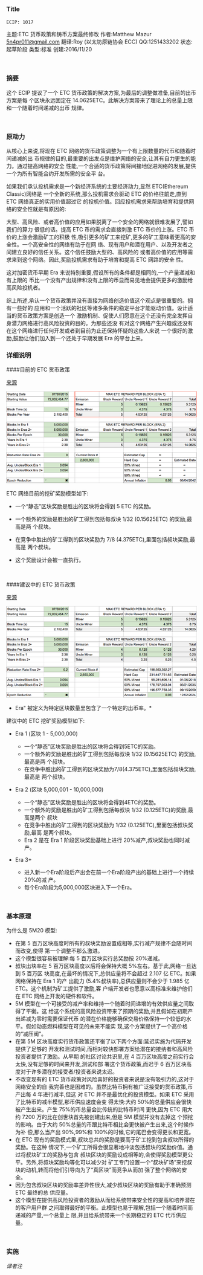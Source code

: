 ### Title

    ECIP: 1017
主题:ETC 货币政策和铸币方案最终修改 作者:Matthew Mazur 5n4pr011@gmail.com 翻译:Roy (以太坊原链协会 ECC) QQ:1251433202 状态:起草阶段
类型:标准
创建:2016/11/20
    
<br />

### 摘要

这个 ECIP 提议了一个 ETC 货币政策的解决方案,为最后的调整做准备,目前的出币方案是每 个区块永远固定在 14.0625ETC。此解决方案带来了理论上的总量上限和一个随着时间递减的出币 规律。

<br />

### 原动力

从核心上来说,将现在 ETC 网络的货币政策调整为一个有上限数量的代币和随着时间递减的出 币规律的目的,最重要的出发点是维护网络的安全,让其有自力更生的能力。通过提高网络的安全 性能,一个合适的货币政策将间接地促进网络的发展,提供一个为所有智能合约开发所需的安全平 台。

如果我们承认投机需求是一个新经济系统的主要经济动力,显然 ETC(Ethereum Classic)网络是 一个全新的系统,那么投机需求会驱动 ETC 的价格往前走,直到 ETC 网络真正的实用价值超过它 的投机价值。回应投机需求来帮助培育和提供网络的安全性就是有原因的:

大型、高风险、或者高价值的应用如果脱离了一个安全的网络就很难发展了,譬如我们的算力 很低的话。提高 ETC 币的需求会直接刺激 ETC 币价的上涨。ETC 币价的上涨会激励矿工的积极 性,吸引更多的矿工来挖矿,更多的矿工意味着更高的安全性。一个高安全性的网络有助于在网 络、现有用户和潜在用户、以及开发者之间建立良好的信任关系。这个信任鼓励大型的、高风险的 或者高价值的应用等需求来到这个网络。因此,奖励投机需求有助于培育和提高 ETC 网路的安全 性。

这对加密货币早期 Era 来说特别重要,假设所有的条件都是相同的,一个产量递减和有上限的 币比一个没有产出规律和没有上限的币显而易见地会提供更多的激励给高风险投机者。

综上所述,承认一个货币政策并没有直接为网络创造价值这个观点是很重要的。拥有一些好的 应用和一个活跃的社区等诸多条件的稳定平台才能驱动价值。设计适当的货币政策方案是创造一个 激励机制、促使人们愿意在这个还没有完全发挥自身潜力网络进行高风险投资的目的。为那些还没 有对这个网络产生兴趣或还没有在这个网络进行任何开发或者到目前为止还保持怀疑的这些人来说 一个很好的激励,鼓励让他们加入到一个还处于早期发展 Era 的平台上来。
<br />

### 详细说明

####目前的 ETC 货币政策

[来源](http://ethdocs.org/en/latest/mining.html)

![image alt text](ETC_MP_Perpetual.png)

ETC 网络目前的挖矿奖励模型如下:

* 一个“静态”区块奖励是胜出的区块将会得到 5 ETC 的奖励。

* 一个额外的奖励是胜出的矿工得到包括每叔块 1/32 (0.15625ETC) 的奖励,最高是两 个叔块。

* 在竞争中胜出的矿工得到的区块奖励为 7/8 (4.375ETC),里面包括叔块奖励,最高是 两个叔块。


* 这个奖励设计会被一直执行。

<br />

####建议中的 ETC 货币政策

[来源](https://docs.google.com/spreadsheets/d/1Fs_RNEPSRJxP22PZmwxWjiulVVcu5Ic1GvBXCPCt9to/edit?usp=sharing)

![image alt text](ETC_MP_5M20.png)

* Era" 被定义为特定区块数量里包含了一个特定的出币率。*

建议中的 ETC 挖矿奖励模型如下:

* Era 1 (区块 1 - 5,000,000)

    * 一个“静态”区块奖励是胜出的区块将会得到5ETC的奖励。
    * 一个额外的奖励是胜出的矿工得到包括每叔块 1/32 (0.15625ETC) 的奖励,最高是两 个叔块。
    * 在竞争中胜出的矿工得到的区块奖励为7/8(4.375ETC),里面包括叔块奖励,最高是 两个叔块。

* Era 2 (区块 5,000,001 - 10,000,000)

    * 一个“静态”区块奖励是胜出的区块将会得到4ETC的奖励。
    * 一个额外的奖励是胜出的矿工得到包括每叔块 1/32 (0.125ETC)的奖励,最高是两个 叔块
    * 在竞争中胜出的矿工得到的区块奖励为 1/32 (0.125ETC),里面包括叔块奖励,最高 是两个叔块。
    * Era 2 是在 Era 1 阶段区块奖励基础上进行 20%减产,叔块奖励也同时减产。

* Era 3+

    * 进入新一个Era阶段后产出会在前一个Era阶段产出的基础上进行一个持续20%的减 产。
    * 每个Era阶段为5,000,000区块进入下一个Era。
    
<br />

### 基本原理

为什么是 5M20 模型:

* 在第 5 百万区块高度时所有的叔块奖励设置成相等,实行减产规律不会随时间而改变,使得 第一个调整不那么激进。
* 这个模型很容易被理解:每 5 百万区块实行总奖励按 20%递减。
* 叔块出块率在 5 百万区块高度以后将会保持大概 5%左右。基于此,网络一旦达到 5 百万区 块高度,在最坏的情况下,总供应量将不会超过 2.107 亿 ETC。如果网络保持在 Era 1 的产 出能力 (5.4%叔块率),总供应量则不会少于 1.985 亿 ETC。这个机制为矿工提供了激励,客 户端开发者也愿意以高标准来维护他们在 ETC 网络上开发的硬件和软件。
* 5M 模型在一个可接受的减产率和维持一个随着时间递增的有效供应量之间取得了平衡。这 给这个系统的高风险投资带来了预期的奖励,并且假如在初期产出递减为零时需要保证代币 的潜在价格能够确保交易价格保持一个较低的水平。假如动态燃料模型在可见的未来不能实 现,这个方案提供了一个高价格的“减压阀”。
* 在第 5M 区块高度实行货币政策还平衡了以下两个方面:延迟实施为代码开发提供了足够的 开发和测试时间,而相对较快部署方案给潜在的接纳者和高风险投资者提供了激励。从早期 的社区讨论共识里,在 4 百万区块高度之前实行会太快,没有足够的时间来开发,测试和部 署这个货币政策,而迟于 6 百万区块高度对于许多潜在的接受者/投资者来说太迟。
* 不改变现有的 ETC 货币政策对风险喜好的投资者来说是没有吸引力的,这对于网络安全的自 我完善也是困难的。虽然比特币拥有被广泛接受的货币政策,币产出每 4 年进行减半,但这 对 ETC 并不是最优化的投资模型。如果 ETC 采用了比特币的减半模型,那币供应速度会变 得太快:大约 50%的总量供应会很快被产生出来。产生 75%的币总量会比传统的比特币时间 更快,因为 ETC 用大约 7200 万的比在创世块首先被创建出来,但是 5M 模型并没有去掉这 个预挖的影响。由于大约 50%总量的币跟比特币相比会更快被产生出来,这个时候作为补 偿,那么当产出 90%,99%和 100%的时候,它的尾巴会变得更长和更宽。
* 在 ETC 现有的奖励模式里,叔块总共的奖励是要高于矿工挖到包含叔块所得的奖励。在这种 情况下,一个矿工所得会很显著地冲淡包括叔块的奖励价值。通过将叔块矿工的奖励与包含 叔块区块的奖励设成相等的,会使得奖励模型更公平。另外,将叔块奖励均等化可以减少对 矿工专门设置一个“叔块矿场”来挖叔块的动机,转而将他们引导向为了“真区块”而竞争从而加 强了整个网络的安全。
* 因为包含叔块区块的奖励率差异性很大,减少叔块区块的奖励有助于准确预测 ETC 最终的总 供应量。
* 这个模型在提供高风险投资者的激励从而给系统带来安全性的提高和培养潜在的客户用户群 之间取得最好的平衡。此模型也易于理解,包括一个随着时间而递减的产量,一个总量上 限,并且给系统带来一个长期稳定的 ETC 代币供应量。


<br />

### 实施

*译者注*

